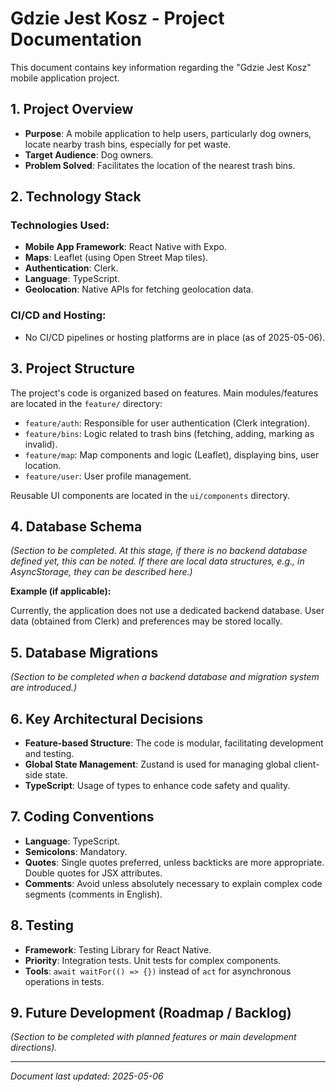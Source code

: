 # Gdzie Jest Kosz - Project Documentation

This document contains key information regarding the "Gdzie Jest Kosz" mobile application project.

## 1. Project Overview

- **Purpose**: A mobile application to help users, particularly dog owners, locate nearby trash bins, especially for pet waste.
- **Target Audience**: Dog owners.
- **Problem Solved**: Facilitates the location of the nearest trash bins.

## 2. Technology Stack

### Technologies Used:

- **Mobile App Framework**: React Native with Expo.
- **Maps**: Leaflet (using Open Street Map tiles).
- **Authentication**: Clerk.
- **Language**: TypeScript.
- **Geolocation**: Native APIs for fetching geolocation data.

### CI/CD and Hosting:

- No CI/CD pipelines or hosting platforms are in place (as of 2025-05-06).

## 3. Project Structure

The project's code is organized based on features. Main modules/features are located in the `feature/` directory:

- `feature/auth`: Responsible for user authentication (Clerk integration).
- `feature/bins`: Logic related to trash bins (fetching, adding, marking as invalid).
- `feature/map`: Map components and logic (Leaflet), displaying bins, user location.
- `feature/user`: User profile management.

Reusable UI components are located in the `ui/components` directory.

## 4. Database Schema

_(Section to be completed. At this stage, if there is no backend database defined yet, this can be noted. If there are local data structures, e.g., in AsyncStorage, they can be described here.)_

**Example (if applicable):**

Currently, the application does not use a dedicated backend database. User data (obtained from Clerk) and preferences may be stored locally.

## 5. Database Migrations

_(Section to be completed when a backend database and migration system are introduced.)_

## 6. Key Architectural Decisions

- **Feature-based Structure**: The code is modular, facilitating development and testing.
- **Global State Management**: Zustand is used for managing global client-side state.
- **TypeScript**: Usage of types to enhance code safety and quality.

## 7. Coding Conventions

- **Language**: TypeScript.
- **Semicolons**: Mandatory.
- **Quotes**: Single quotes preferred, unless backticks are more appropriate. Double quotes for JSX attributes.
- **Comments**: Avoid unless absolutely necessary to explain complex code segments (comments in English).

## 8. Testing

- **Framework**: Testing Library for React Native.
- **Priority**: Integration tests. Unit tests for complex components.
- **Tools**: `await waitFor(() => {})` instead of `act` for asynchronous operations in tests.

## 9. Future Development (Roadmap / Backlog)

_(Section to be completed with planned features or main development directions)._

---

_Document last updated: 2025-05-06_
